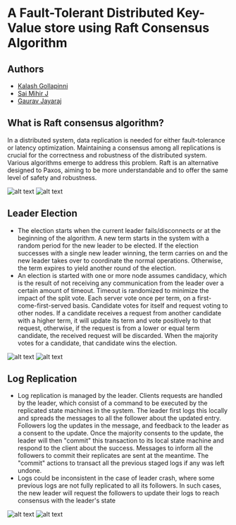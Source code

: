 # A Fault-Tolerant Distributed Key-Value store using Raft Consensus Algorithm

## Authors

- [Kalash Gollapinni](https://github.com/thegreatlobu)
- [Sai Mihir J](https://github.com/saimihirj)
- [Gaurav Jayaraj](https://github.com/GauravJayaraj)

## What is Raft consensus algorithm?
In a distributed system, data replication is needed for either fault-tolerance or latency optimization. Maintaining a consensus among all replications is crucial for the correctness and robustness of the distributed system. Various algorithms emerge to address this problem. Raft is an alternative designed to Paxos, aiming to be more understandable and to offer the same level of safety and robustness.

![alt text](https://media.geeksforgeeks.org/wp-content/uploads/multiple-server-labelled-raft-visual.png) ![alt text](https://miro.medium.com/max/1400/1*vl_yaJo-adBVgqhQPvA4Aw.png)

## Leader Election
* The election starts when the current leader fails/disconnects or at the beginning of the algorithm. A new term starts in the system with a random period for the new leader to be elected. If the election successes with a single new leader winning, the term carries on and the new leader takes over to coordinate the normal operations. Otherwise, the term expires to yield another round of the election.
* An election is started with one or more node assumes candidacy, which is the result of not receiving any communication from the leader over a certain amount of timeout. Timeout is randomized to minimize the impact of the split vote. Each server vote once per term, on a first-come-first-served basis. Candidate votes for itself and request voting to other nodes. If a candidate receives a request from another candidate with a higher term, it will update its term and vote positively to that request, otherwise, if the request is from a lower or equal term candidate, the received request will be discarded. When the majority votes for a candidate, that candidate wins the election.

![alt text](https://media.geeksforgeeks.org/wp-content/uploads/raft-leader-election.png) ![alt text](https://miro.medium.com/max/1400/1*-YtqCevFwWqXc3dlUbxMww.png)

## Log Replication
* Log replication is managed by the leader. Clients requests are handled by the leader, which consist of a command to be executed by the replicated state machines in the system. The leader first logs this locally and spreads the messages to all the follower about the updated entry. Followers log the updates in the message, and feedback to the leader as a consent to the update. Once the majority consents to the update, the leader will then "commit" this transaction to its local state machine and respond to the client about the success. Messages to inform all the followers to commit their replicates are sent at the meantime. The "commit" actions to transact all the previous staged logs if any was left undone.
* Logs could be inconsistent in the case of leader crash, where some previous logs are not fully replicated to all its followers. In such cases, the new leader will request the followers to update their logs to reach consensus with the leader's state

![alt text](https://miro.medium.com/max/1400/1*Xw7DCLDx49q1k14duZmxEQ.png) ![alt text](https://miro.medium.com/max/1400/1*GvTA_TqroXBDN2SwRzO81g.png)
